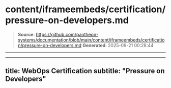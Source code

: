 # content/iframeembeds/certification/pressure-on-developers.md

> **Source**: https://github.com/pantheon-systems/documentation/blob/main/content/iframeembeds/certification/pressure-on-developers.md
> **Generated**: 2025-09-21 00:28:44

---

---
title: WebOps Certification
subtitle: "Pressure on Developers"
---

<Partial file="certification-guide/pressure-on-developers.md" />
